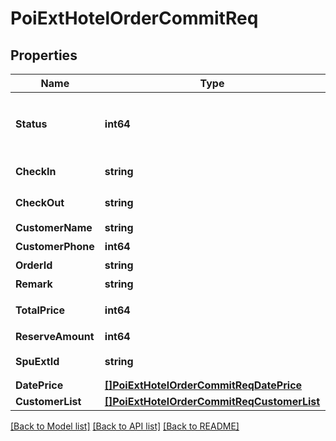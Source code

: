 # PoiExtHotelOrderCommitReq

## Properties

Name | Type | Description | Notes
------------ | ------------- | ------------- | -------------
**Status** | **int64** | 订单支付状态。0 - 未支付, 1 - 已支付 | [optional] 
**CheckIn** | **string** | 入住时间 yyyyMMdd | [optional] 
**CheckOut** | **string** | 离店时间 yyyyMMdd | [optional] 
**CustomerName** | **string** | 预订人姓名 | [optional] 
**CustomerPhone** | **int64** | 预订人电话 | [optional] 
**OrderId** | **string** | 抖音订单号 | [optional] 
**Remark** | **string** | 备注 | [optional] 
**TotalPrice** | **int64** | 总价, 单位人民币分 | [optional] 
**ReserveAmount** | **int64** | 预定数量 | [optional] 
**SpuExtId** | **string** | 接入方房型ID | [optional] 
**DatePrice** | [**[]PoiExtHotelOrderCommitReqDatePrice**](PoiExtHotelOrderCommitReq_date_price.md) |  | [optional] 
**CustomerList** | [**[]PoiExtHotelOrderCommitReqCustomerList**](PoiExtHotelOrderCommitReq_customer_list.md) |  | [optional] 

[[Back to Model list]](../README.md#documentation-for-models) [[Back to API list]](../README.md#documentation-for-api-endpoints) [[Back to README]](../README.md)


